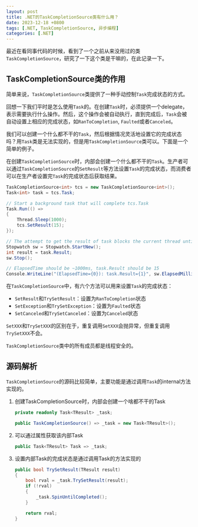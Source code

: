 ```yaml
---
layout: post
title: .NET的TaskCompletionSource类有什么用？
date: 2023-12-18 +0800
tags: [.NET, TaskCompletionSource, 异步编程]
categories: [.NET]
---
```


最近在看同事代码的时候，看到了一个之前从来没用过的类`TaskCompletionSource`，研究了一下这个类是干嘛的，在此记录一下。

## TaskCompletionSource类的作用

简单来说，`TaskCompletionSource`类提供了一种手动控制`Task`完成状态的方式。

回想一下我们平时是怎么使用`Task`的。在创建`Task`时，必须提供一个delegate，表示需要执行什么操作。然后，这个操作会被自动执行，直到完成后，`Task`会被自动设置上相应的完成状态，如`RanToCompletion`, `Faulted`或者`Canceled`。

我们可以创建一个什么都不干的`Task`，然后根据情况灵活地设置它的完成状态吗？用`Task`类是无法实现的，但是用`TaskCompletionSource`类可以。下面是一个简单的例子。

在创建`TaskCompletionSource`时，内部会创建一个什么都不干的`Task`。生产者可以通过`TaskCompletionSource`的`SetResult`等方法设置`Task`的完成状态，而消费者可以在生产者设置完`Task`的完成状态后获取结果。

```cs
TaskCompletionSource<int> tcs = new TaskCompletionSource<int>();
Task<int> task = tcs.Task;

// Start a background task that will complete tcs.Task
Task.Run(() =>
{
    Thread.Sleep(1000);
    tcs.SetResult(15);
});

// The attempt to get the result of task blocks the current thread until the completion source gets signaled
Stopwatch sw = Stopwatch.StartNew();
int result = task.Result;
sw.Stop();

// ElapsedTime should be ~1000ms, task.Result should be 15
Console.WriteLine("(ElapsedTime={0}): task.Result={1}", sw.ElapsedMilliseconds, result);
```

在`TaskCompletionSource`中，有六个方法可以用来设置`Task`的完成状态：
- `SetResult`和`TrySetResult`：设置为`RanToCompletion`状态
- `SetException`和`TrySetException`：设置为`Faulted`状态
- `SetCanceled`和`TrySetCanceled`：设置为`Canceled`状态

`SetXXX`和`TrySetXXX`的区别在于，重复调用`SetXXX`会抛异常，但重复调用`TrySetXXX`不会。

`TaskCompletionSource`类中的所有成员都是线程安全的。

## 源码解析

`TaskCompletionSource`的源码比较简单，主要功能是通过调用`Task`的internal方法实现的。

1. 创建TaskCompletionSource时，内部会创建一个啥都不干的Task

    ```cs
    private readonly Task<TResult> _task;

    public TaskCompletionSource() => _task = new Task<TResult>();
    ```

2. 可以通过属性获取该内部Task

    ```cs
    public Task<TResult> Task => _task;
    ```

3. 设置内部Task的完成状态是通过调用Task的方法实现的

    ```cs
    public bool TrySetResult(TResult result)
    {
        bool rval = _task.TrySetResult(result);
        if (!rval)
        {
            _task.SpinUntilCompleted();
        }

        return rval;
    }
    ```